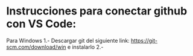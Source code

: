 # Instrucciones para conectar github con VS Code:

Para Windows
1.- Descargar git del siguiente link: https://git-scm.com/download/win
    e instalarlo
2.-